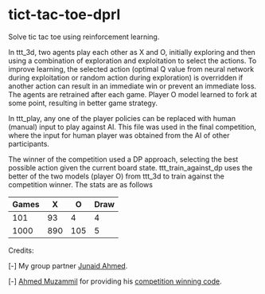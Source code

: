 # tict-tac-toe-dprl
Solve tic tac toe using reinforcement learning. 

In ttt_3d, two agents play each other as X and O, initially exploring and then using a combination of exploration and exploitation to select the actions. To improve learning, the selected action (optimal Q value from neural network during exploitation or random action during exploration) is overridden if another action can result in an immediate win or prevent an immediate loss. The agents are retrained after each game. Player O model learned to fork at some point, resulting in better game strategy.

In ttt_play, any one of the player policies can be replaced with human (manual) input to play against AI. This file was used in the final competition, where the input for human player was obtained from the AI of other participants.

The winner of the competition used a DP approach, selecting the best possible action given the current board state. ttt_train_against_dp uses the better of the two models (player O) from ttt_3d to train against the competition winner. The stats are as follows


| Games | X  | O  | Draw |
| -- | -- | -- | ---- |
| 101 | 93 | 4  |   4  |
| 1000 | 890 | 105 | 5 |


Credits:

[-] My group partner [Junaid Ahmed](https://github.com/Muhammad-Junaid-Ahmad).

[-] [Ahmed Muzammil](https://github.com/ahmediq-git) for providing his [competition winning code](./toUseCompetition.ipynb).